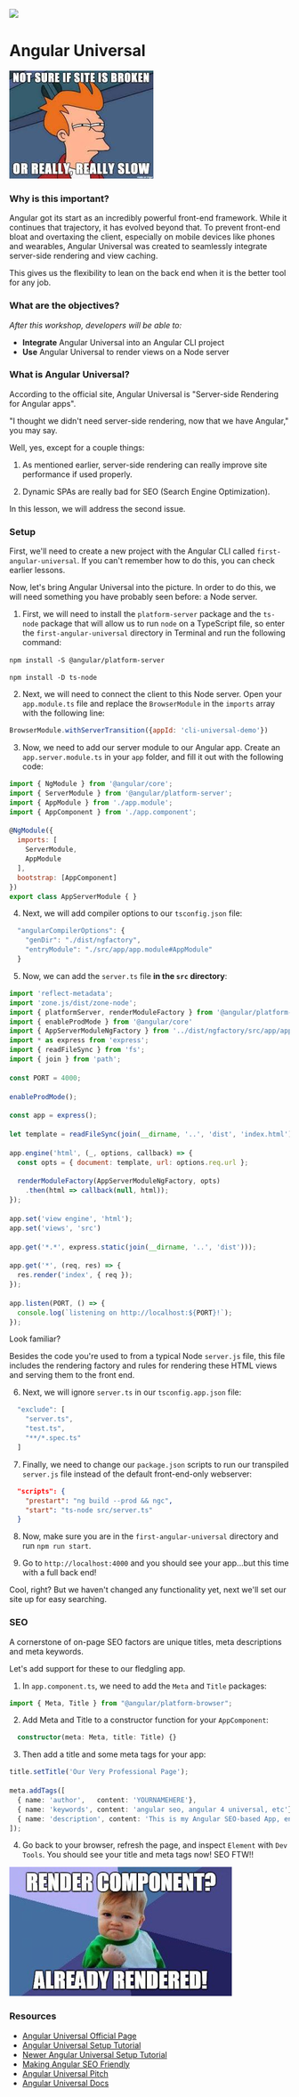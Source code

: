 ![](https://ga-dash.s3.amazonaws.com/production/assets/logo-9f88ae6c9c3871690e33280fcf557f33.png)

<!--2:14 WDI4-->

# Angular Universal

![](resources/siteBroken.jpeg)

### Why is this important?

Angular got its start as an incredibly powerful front-end framework.  While it continues that trajectory, it has evolved beyond that.  To prevent front-end bloat and overtaxing the client, especially on mobile devices like phones and wearables, Angular Universal was created to seamlessly integrate server-side rendering and view caching.

This gives us the flexibility to lean on the back end when it is the better tool for any job.

### What are the objectives?
*After this workshop, developers will be able to:*

- **Integrate** Angular Universal into an Angular CLI project
- **Use** Angular Universal to render views on a Node server

### What is Angular Universal?

According to the official site, Angular Universal is "Server-side Rendering for Angular apps".

"I thought we didn't need server-side rendering, now that we have Angular," you may say.

Well, yes, except for a couple things:

1. As mentioned earlier, server-side rendering can really improve site performance if used properly.

2. Dynamic SPAs are really bad for SEO (Search Engine Optimization).

In this lesson, we will address the second issue.

<!--WDI4 2:17 -->

### Setup

First, we'll need to create a new project with the Angular CLI called `first-angular-universal`.  If you can't remember how to do this, you can check earlier lessons.

Now, let's bring Angular Universal into the picture.  In order to do this, we will need something you have probably seen before: a Node server.

1. First, we will need to install the `platform-server` package and the `ts-node` package that will allow us to run `node` on a TypeScript file, so enter the `first-angular-universal` directory in Terminal and run the following command:

`npm install -S @angular/platform-server`

`npm install -D ts-node`

2. Next, we will need to connect the client to this Node server.  Open your `app.module.ts` file and replace the `BrowserModule` in the `imports` array with the following line:

```js
BrowserModule.withServerTransition({appId: 'cli-universal-demo'})
```

3. Now, we need to add our server module to our Angular app.  Create an `app.server.module.ts` in your `app` folder, and fill it out with the following code:

```js
import { NgModule } from '@angular/core';
import { ServerModule } from '@angular/platform-server';
import { AppModule } from './app.module';
import { AppComponent } from './app.component';

@NgModule({
  imports: [
    ServerModule,
    AppModule
  ],
  bootstrap: [AppComponent]
})
export class AppServerModule { }
```

4. Next, we will add compiler options to our `tsconfig.json` file:

```js
  "angularCompilerOptions": {
    "genDir": "./dist/ngfactory",
    "entryModule": "./src/app/app.module#AppModule"
  }
```

5. Now, we can add the `server.ts` file **in the `src` directory**:

```js
import 'reflect-metadata';
import 'zone.js/dist/zone-node';
import { platformServer, renderModuleFactory } from '@angular/platform-server'
import { enableProdMode } from '@angular/core'
import { AppServerModuleNgFactory } from '../dist/ngfactory/src/app/app.server.module.ngfactory'
import * as express from 'express';
import { readFileSync } from 'fs';
import { join } from 'path';

const PORT = 4000;

enableProdMode();

const app = express();

let template = readFileSync(join(__dirname, '..', 'dist', 'index.html')).toString();

app.engine('html', (_, options, callback) => {
  const opts = { document: template, url: options.req.url };

  renderModuleFactory(AppServerModuleNgFactory, opts)
    .then(html => callback(null, html));
});

app.set('view engine', 'html');
app.set('views', 'src')

app.get('*.*', express.static(join(__dirname, '..', 'dist')));

app.get('*', (req, res) => {
  res.render('index', { req });
});

app.listen(PORT, () => {
  console.log(`listening on http://localhost:${PORT}!`);
});
```

Look familiar?

Besides the code you're used to from a typical Node `server.js` file, this file includes the rendering factory and rules for rendering these HTML views and serving them to the front end.

6. Next, we will ignore `server.ts` in our `tsconfig.app.json` file:

```js
  "exclude": [
    "server.ts",
    "test.ts",
    "**/*.spec.ts"
  ]
```

7. Finally, we need to change our `package.json` scripts to run our transpiled `server.js` file instead of the default front-end-only webserver:

```json
  "scripts": {
    "prestart": "ng build --prod && ngc",
    "start": "ts-node src/server.ts"
  }
```

8. Now, make sure you are in the `first-angular-universal` directory and run `npm run start`.

9. Go to `http://localhost:4000` and you should see your app...but this time with a full back end!

Cool, right?  But we haven't changed any functionality yet, next we'll set our site up for easy searching.

### SEO

A cornerstone of on-page SEO factors are unique titles, meta descriptions and meta keywords. 

Let's add support for these to our fledgling app.

1. In `app.component.ts`, we need to add the `Meta` and `Title` packages:

```typescript
import { Meta, Title } from "@angular/platform-browser";
```

2. Add Meta and Title to a constructor function for your `AppComponent`:

```typescript
  constructor(meta: Meta, title: Title) {}
```

3. Then add a title and some meta tags for your app:

```typescript
title.setTitle('Our Very Professional Page');

meta.addTags([
  { name: 'author',   content: 'YOURNAMEHERE'},
  { name: 'keywords', content: 'angular seo, angular 4 universal, etc'},
  { name: 'description', content: 'This is my Angular SEO-based App, enjoy it!' }
]);
```

4. Go back to your browser, refresh the page, and inspect `Element` with `Dev Tools`.  You should see your title and meta tags now!  SEO FTW!!

![](resources/componentRendered.jpg)

### Resources

- [Angular Universal Official Page](https://universal.angular.io/)
- [Angular Universal Setup Tutorial](https://medium.com/@evertonrobertoauler/angular-4-universal-app-with-angular-cli-db8b53bba07d)
- [Newer Angular Universal Setup Tutorial](https://github.com/angular/angular-cli/wiki/stories-universal-rendering)
- [Making Angular SEO Friendly](https://coursetro.com/posts/code/68/Make-your-Angular-App-SEO-Friendly-(Angular-4-+-Universal))
- [Angular Universal Pitch](http://dev.sebastienlucas.com/universal-angular/)
- [Angular Universal Docs](https://github.com/angular/universal)
